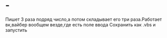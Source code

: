 # -
Пишет 3 раза подряд число,а потом  складывает его три раза.Работает вк,вайбер вообщем везде,где есть поле ввода
Сохранить как .vbs и запустить
